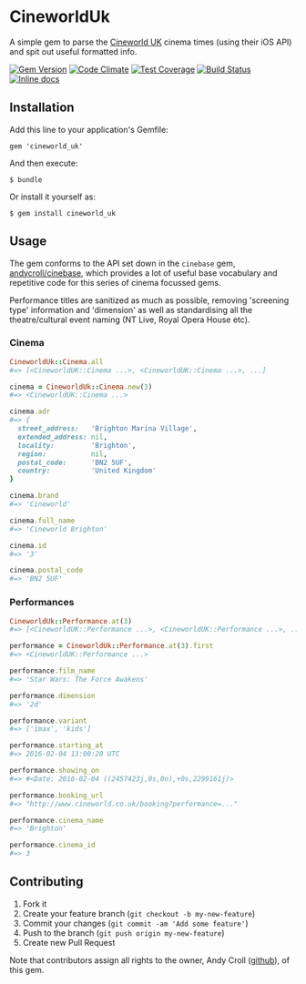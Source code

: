 # CineworldUk

A simple gem to parse the [Cineworld UK](http://cineworld.co.uk) cinema times (using their iOS API) and spit out useful formatted info.

[![Gem Version](https://badge.fury.io/rb/cineworld_uk.svg)](https://badge.fury.io/rb/cineworld_uk)
[![Code Climate](https://codeclimate.com/github/andycroll/cineworld_uk/badges/gpa.svg)](https://codeclimate.com/github/andycroll/cineworld_uk)
[![Test Coverage](https://codeclimate.com/github/andycroll/cineworld_uk/badges/coverage.svg)](https://codeclimate.com/github/andycroll/cineworld_uk/coverage)
[![Build Status](https://travis-ci.org/andycroll/cineworld_uk.svg?branch=master)](https://travis-ci.org/andycroll/cineworld_uk)
[![Inline docs](http://inch-ci.org/github/andycroll/cineworld_uk.svg?branch=master)](http://inch-ci.org/github/andycroll/cineworld_uk)

## Installation

Add this line to your application's Gemfile:

    gem 'cineworld_uk'

And then execute:

    $ bundle

Or install it yourself as:

    $ gem install cineworld_uk

## Usage

The gem conforms to the API set down in the `cinebase` gem, [andycroll/cinebase](https://github.com/andycroll/cinebase), which provides a lot of useful base vocabulary and repetitive code for this series of cinema focussed gems.

Performance titles are sanitized as much as possible, removing 'screening type' information and 'dimension' as well as standardising all the theatre/cultural event naming (NT Live, Royal Opera House etc).

### Cinema

``` ruby
CineworldUk::Cinema.all
#=> [<CineworldUK::Cinema ...>, <CineworldUK::Cinema ...>, ...]

cinema = CineworldUk::Cinema.new(3)
#=> <CineworldUK::Cinema ...>

cinema.adr
#=> {
  street_address:   'Brighton Marina Village',
  extended_address: nil,
  locality:         'Brighton',
  region:           nil,
  postal_code:      'BN2 5UF',
  country:          'United Kingdom'
}

cinema.brand
#=> 'Cineworld'

cinema.full_name
#=> 'Cineworld Brighton'

cinema.id
#=> '3'

cinema.postal_code
#=> 'BN2 5UF'
```

### Performances

``` ruby
CineworldUk::Performance.at(3)
#=> [<CineworldUK::Performance ...>, <CineworldUK::Performance ...>, ...]

performance = CineworldUk::Performance.at(3).first
#=> <CineworldUK::Performance ...>

performance.film_name
#=> 'Star Wars: The Force Awakens'

performance.dimension
#=> '2d'

performance.variant
#=> ['imax', 'kids']

performance.starting_at
#=> 2016-02-04 13:00:20 UTC

performance.showing_on
#=> #<Date: 2016-02-04 ((2457423j,0s,0n),+0s,2299161j)>

performance.booking_url
#=> "http://www.cineworld.co.uk/booking?performance=..."

performance.cinema_name
#=> 'Brighton'

performance.cinema_id
#=> 3
```

## Contributing

1. Fork it
2. Create your feature branch (`git checkout -b my-new-feature`)
3. Commit your changes (`git commit -am 'Add some feature'`)
4. Push to the branch (`git push origin my-new-feature`)
5. Create new Pull Request

Note that contributors assign all rights to the owner, Andy Croll ([github](http://github.com/andycroll)), of this gem.
